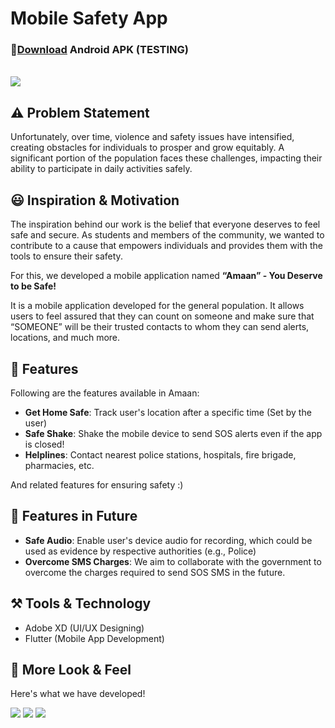 # Mobile Safety App

###  🔽[Download][download] Android APK (TESTING)

<br>

<img src="https://user-images.githubusercontent.com/43790152/136709012-5e27b2f9-06d6-40fc-8ed0-26d67818e204.png">

## ⚠️ Problem Statement
Unfortunately, over time, violence and safety issues have intensified, creating obstacles for individuals to prosper and grow equitably. A significant portion of the population faces these challenges, impacting their ability to participate in daily activities safely.

## 😃 Inspiration & Motivation
The inspiration behind our work is the belief that everyone deserves to feel safe and secure. As students and members of the community, we wanted to contribute to a cause that empowers individuals and provides them with the tools to ensure their safety.

For this, we developed a mobile application named **“Amaan” - You Deserve to be Safe!**

It is a mobile application developed for the general population. It allows users to feel assured that they can count on someone and make sure that “SOMEONE” will be their trusted contacts to whom they can send alerts, locations, and much more.

## 📱 Features
Following are the features available in Amaan:
- **Get Home Safe**: Track user's location after a specific time (Set by the user)
- **Safe Shake**: Shake the mobile device to send SOS alerts even if the app is closed!
- **Helplines**: Contact nearest police stations, hospitals, fire brigade, pharmacies, etc.

And related features for ensuring safety :)

## 🤔 Features in Future
- **Safe Audio**: Enable user's device audio for recording, which could be used as evidence by respective authorities (e.g., Police)
- **Overcome SMS Charges**: We aim to collaborate with the government to overcome the charges required to send SOS SMS in the future.

## ⚒️ Tools & Technology

- Adobe XD (UI/UX Designing)
- Flutter (Mobile App Development)

## 👀 More Look & Feel

Here's what we have developed!

<img src="https://user-images.githubusercontent.com/43790152/136709005-0d2444b1-0214-43f1-9a4f-7fc4400164fa.png">

<img src="https://user-images.githubusercontent.com/43790152/136709006-f2c5bd98-5c16-4f03-aae2-9449a7a3ddd1.png">

<img src="https://user-images.githubusercontent.com/43790152/136709008-974e5fde-ca20-492c-ae13-131b4c318c1f.png">

[download]: https://drive.google.com/file/d/1tEdz0d6l70O9uDjRZzpHKsav-PiPmlan/view?usp=sharing
